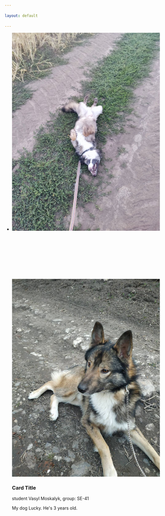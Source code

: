 ```yaml
---

layout: default

---
```



<html>
<div class ="content">
    <ul class="cards">
        <li>
<a class="card" style="width: fit-content; ">
    <img src="assets/images/img_lucky2.jpg" class="card_image" alt="" />
    <div class="card__overlay">
      <div class="card__header">
        <svg class="card__arc" xmlns="http://www.w3.org/2000/svg"><path /></svg>                     
        <img class="card__thumb" src="assets/images/img_lucky.jpg" alt="" />
        <div class="card__header-text">
          <h3 class="card__title">Card Title</h3>            
          <span class="card__status">student Vasyl Moskalyk, group: SE-41</span>
        </div>
      </div>
      <p class="card__description"> My dog Lucky. He's 3 years old.</p>
    </div>
  </a>  
  </li>
  </ul>
  </div>
  </html>
